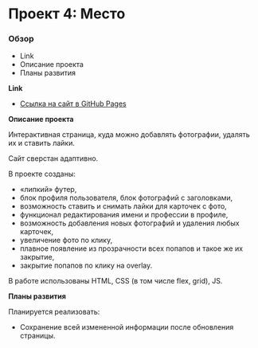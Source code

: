 # Проект 4: Место

### Обзор

* Link
* Описание проекта
* Планы развития

**Link**

* [Ссылка на сайт в GitHub Pages](https://art-ka.github.io/mesto/)

**Описание проекта**

Интерактивная страница, куда можно добавлять фотографии, удалять их и ставить лайки. 

Сайт сверстан адаптивно. 

В проекте созданы:
 * «липкий» футер, 
 * блок профиля пользователя, блок фотографий с заголовками,
 * возможность ставить и снимать лайки для карточек с фото,
 * функционал редактирования имени и профессии в профиле,
 * возможность добавления новых фотографий и удаления любых карточек, 
 * увеличение фото по клику,
 * плавное появление из прозрачности всех попапов и такое же их закрытие,
 * закрытие попапов по клику на overlay. 

В работе использованы HTML, CSS (в том числе flex, grid), JS. 

**Планы развития**

Планируется реализовать:

* Сохранение всей измененной информации после обновления страницы.






